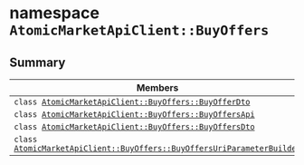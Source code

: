 # namespace `AtomicMarketApiClient::BuyOffers` 

## Summary

 Members                                | Descriptions                                
----------------------------------------|---------------------------------------------
`class `[`AtomicMarketApiClient::BuyOffers::BuyOfferDto`](.github/workflows/documentation/md/AtomicMarketApiClient--BuyOffers--BuyOfferDto.md#class_atomic_market_api_client_1_1_buy_offers_1_1_buy_offer_dto) | 
`class `[`AtomicMarketApiClient::BuyOffers::BuyOffersApi`](.github/workflows/documentation/md/AtomicMarketApiClient--BuyOffers--BuyOffersApi.md#class_atomic_market_api_client_1_1_buy_offers_1_1_buy_offers_api) | 
`class `[`AtomicMarketApiClient::BuyOffers::BuyOffersDto`](.github/workflows/documentation/md/AtomicMarketApiClient--BuyOffers--BuyOffersDto.md#class_atomic_market_api_client_1_1_buy_offers_1_1_buy_offers_dto) | 
`class `[`AtomicMarketApiClient::BuyOffers::BuyOffersUriParameterBuilder`](.github/workflows/documentation/md/AtomicMarketApiClient--BuyOffers--BuyOffersUriParameterBuilder.md#class_atomic_market_api_client_1_1_buy_offers_1_1_buy_offers_uri_parameter_builder) | 

